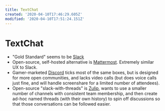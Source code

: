 ```yaml
---
title: TextChat
created: '2020-04-10T17:46:29.605Z'
modified: '2020-04-10T17:51:24.151Z'
---
```


# TextChat

- "Gold Standard" seems to be [Slack](https://slack.com/)
- Open-source, self-hosted alternative is [Mattermost](https://mattermost.com/). Extremely similar UX to Slack.
- Gamer-marketed [Discord](https://discordapp.com/) ticks most of the same boxes, but is designed for more open communities, and lacks video calls (but does voice calls just fine, and will handle screenshare for a limited number of attendees).
- Open-source "slack-with-threads" is [Zulip](https://zulipchat.com/), wants to use a smaller number of channels with consistent team membership, and then create ad-hoc named threads (with their own history) to spin off discussions so that those conversations can be followed easier.
